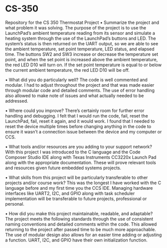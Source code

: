 # CS-350
Repository for the CS 350 Thermostat Project
•	Summarize the project and what problem it was solving.
The purpose of the project is to use the LaunchPad’s ambient temperature reading from its sensor and simulate a heating system through the use of the LaunchPad’s buttons and LED. 
The system’s status is then returned on the UART output, so we are able to see the ambient temperature, set point temperature, LED status, and elapsed time. 
The buttons SW2 and SW3 increase or decrease the temperature set point, and when the set point is increased above the ambient temperature, the red LED D10 will turn on. 
If the set point temperature is equal to or below the current ambient temperature, the red LED D10 will be off. 

•	What did you do particularly well?
The code is well commented and modular. I had to adjust throughout the project and that was made easier through modular code and detailed comments. 
The use of error handling also allowed to make note of issues and what actually needed to be addressed. 

•	Where could you improve?
There’s certainly room for further error handling and debugging. I felt that I would run the code, fail, reset the LaunchPad, fail, reset it again, and it would work.
I found that I needed to reset the device multiple times before changing anything in the code to ensure it wasn’t a connection issue between the device and my computer or CCS. 

•	What tools and/or resources are you adding to your support network?
With this project I was introduced to the C language and the Code Composer Studio IDE along with Texas Instruments CC3220x Launch Pad along with the appropriate documentation.
These will prove relevant tools and resources given future embedded systems projects. 

•	What skills from this project will be particularly transferable to other projects 
and/or course work?
This was the longest I have worked with the C language before and my first time you the CCS IDE. 
Managing hardware interfaces like UART2, I2C, and GPIO along with task scheduler implementation will be transferable to future projects, professional or personal. 

•	How did you make this project maintainable, readable, and adaptable?
The project meets the following standards through the use of consistent naming conventions and detailed comments within the code. 
This allowed returning to the project after passed time to be much more approachable. 
The use of modular design also allows for an easier time adding or adjusting a function. 
UART, I2C, and GPIO have their own initialization function. 
